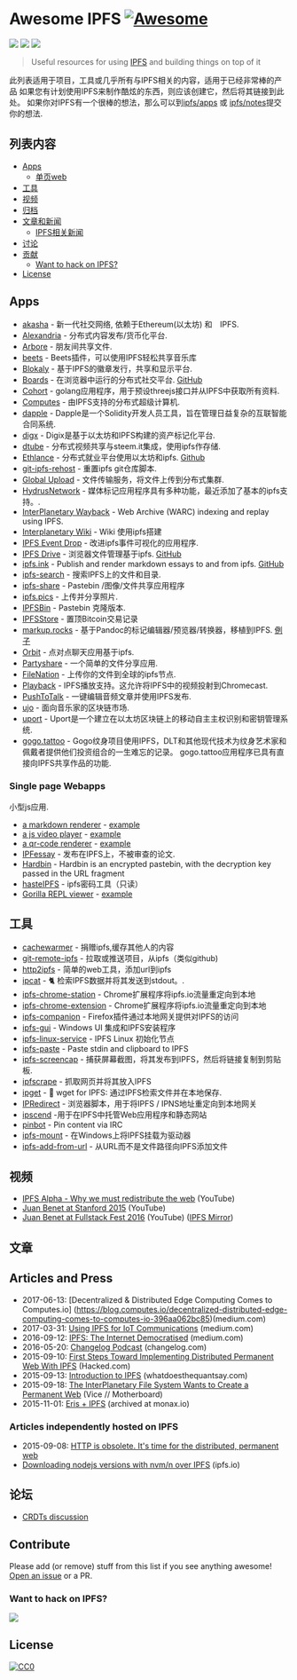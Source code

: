 # Awesome IPFS [![Awesome](https://cdn.rawgit.com/sindresorhus/awesome/d7305f38d29fed78fa85652e3a63e154dd8e8829/media/badge.svg)](https://github.com/sindresorhus/awesome)

[![](https://img.shields.io/badge/made%20by-Protocol%20Labs-blue.svg?style=flat-square)](http://ipn.io)
[![](https://img.shields.io/badge/project-IPFS-blue.svg?style=flat-square)](http://ipfs.io/)
[![](https://img.shields.io/badge/freenode-%23ipfs-blue.svg?style=flat-square)](http://webchat.freenode.net/?channels=%23ipfs)

> Useful resources for using [IPFS](https://ipfs.io) and building things on top of it

此列表适用于项目，工具或几乎所有与IPFS相关的内容，适用于已经非常棒的产品
如果您有计划使用IPFS来制作酷炫的东西，则应该创建它，然后将其链接到此处。 
如果你对IPFS有一个很棒的想法，那么可以到[ipfs/apps](https://github.com/ipfs/apps) 或
[ipfs/notes](https://github.com/ipfs/notes)提交你的想法.

## 列表内容

- [Apps](#apps)
  - [单页web](#single-page-webapps)
- [工具](#tools)
- [视频](#videos)
- [归档](#archives)
- [文章和新闻](#articles-and-press)
  - [IPFS相关新闻](#articles-independently-hosted-on-ipfs)
- [讨论](#discussions)
- [贡献](#contribute)
  - [Want to hack on IPFS?](#want-to-hack-on-ipfs)
- [License](#license)

## Apps

* [akasha](http://akasha.world/) - 新一代社交网络, 依赖于Ethereum(以太坊) 和　IPFS.
* [Alexandria](http://www.alexandria.io/learn/#integrated-technologies) - 分布式内容发布/货币化平台.
* [Arbore](http://arbo.re) - 朋友间共享文件.
* [beets](https://github.com/beetbox/beets) - Beets插件，可以使用IPFS轻松共享音乐库
* [Blokaly](https://www.blokaly.com) - 基于IPFS的徽章发行，共享和显示平台.
* [Boards](https://ipfs.io/ipns/boards.ydns.eu) - 在浏览器中运行的分布式社交平台. [GitHub](https://github.com/fazo96/ipfs-boards)
* [Cohort](https://github.com/zignig/cohort) - golang应用程序，用于预设threejs接口并从IPFS中获取所有资料.
* [Computes](https://computes.io) - 由IPFS支持的分布式超级计算机.
* [dapple](https://github.com/nexusdev/dapple) - Dapple是一个Solidity开发人员工具，旨在管理日益复杂的互联智能合同系统.
* [digx](https://www.dgx.io/) - Digix是基于以太坊和IPFS构建的资产标记化平台.
* [dtube](https://d.tube) - 分布式视频共享与steem.it集成，使用ipfs作存储.
* [Ethlance](http://ethlance.com) - 分布式就业平台使用以太坊和ipfs. [Github](https://github.com/madvas/ethlance)
* [git-ipfs-rehost](https://github.com/whyrusleeping/git-ipfs-rehost) - 重置ipfs git仓库脚本.
* [Global Upload](https://globalupload.io/) - 文件传输服务，将文件上传到分布式集群.
* [HydrusNetwork](https://github.com/hydrusnetwork/hydrus) - 媒体标记应用程序具有多种功能，最近添加了基本的ipfs支持。.
* [InterPlanetary Wayback](https://github.com/oduwsdl/ipwb) - Web Archive (WARC) indexing and replay using IPFS.
* [Interplanetary Wiki](https://github.com/jamescarlyle/ipfs-wiki) - Wiki 使用ipfs搭建
* [IPFS Event Drop](https://github.com/travisperson/ipfs-event-drops) - 改进ipfs事件可视化的应用程序.
* [IPFS Drive](http://ipfs-drive.ydns.eu) - 浏览器文件管理基于ipfs. [GitHub](https://github.com/fazo96/ipfs-drive)
* [ipfs.ink](https://ipfs.ink) - Publish and render markdown essays to and from ipfs. [GitHub](https://github.com/kpcyrd/ipfs.ink)
* [ipfs-search](http://ipfs-search.com) - 搜索IPFS上的文件和目录.
* [ipfs-share](https://github.com/rameshvarun/ipfs-share) - Pastebin /图像/文件共享应用程序
* [ipfs.pics](https://github.com/ipfspics/ipfspics-server) - 上传并分享照片.
* [IPFSBin](https://github.com/victorbjelkholm/ipfsbin) - Pastebin 克隆版本.
* [IPFSStore](https://ipfsstore.it) - 置顶Bitcoin交易记录
* [markup.rocks](https://github.com/davidar/markup.rocks) - 基于Pandoc的标记编辑器/预览器/转换器，移植到IPFS. [例子](https://ipfs.io/ipfs/QmWPgJnUGLB1LPh9KMG9LEN4LVu5e17TwkEtcmTWdNn9V6/#/ipfs/QmfQ75DjAxYzxMP2hdm6o4wFwZS5t7uorEZ2pX9AKXEg2u)
* [Orbit](https://github.com/haadcode/orbit) - 点对点聊天应用基于ipfs.
* [Partyshare](https://partysha.re) - 一个简单的文件分享应用.
* [FileNation](https://filenation.io/) - 上传你的文件到全球的ipfs节点.
* [Playback](https://mafintosh.github.io/playback/) - IPFS播放支持。这允许将IPFS中的视频投射到Chromecast.
* [PushToTalk](http://timothy.hobbs.cz/push-to-talk/index.html) - 一键编辑音频文章并使用IPFS发布.
* [ujo](http://ujomusic.com/) - 面向音乐家的区块链市场.
* [uport](https://uport.me/#home) - Uport是一个建立在以太坊区块链上的移动自主主权识别和密钥管理系统.
* [gogo.tattoo](http://gogo.tattoo) - Gogo纹身项目使用IPFS，DLT和其他现代技术为纹身艺术家和佩戴者提供他们投资组合的一生难忘的记录。 gogo.tattoo应用程序已具有直接向IPFS共享作品的功能.
### Single page Webapps

小型js应用.

- [a markdown renderer](https://github.com/ipfs/website/tree/master/content/docs/examples/webapps/markdown-viewer) - [example](
  https://ipfs.io/ipfs/QmSrCRJmzE4zE1nAfWPbzVfanKQNBhp7ZWmMnEdbiLvYNh/mdown#/ipfs/QmfQ75DjAxYzxMP2hdm6o4wFwZS5t7uorEZ2pX9AKXEg2u
)
- [a js video player](https://github.com/ipfs/website/tree/master/content/docs/examples/webapps/play) - [example](
  https://ipfs.io/ipfs/QmVc6zuAneKJzicnJpfrqCH9gSy6bz54JhcypfJYhGUFQu/play#/ipfs/QmTKZgRNwDNZwHtJSjCp6r5FYefzpULfy37JvMt9DwvXse
)
- [a qr-code renderer](https://github.com/ipfs/website/tree/master/content/docs/examples/webapps/qr-render) - [example](
  https://ipfs.io/ipfs/QmccqhJg5wm5kNjAP4k4HrYxoqaXUGNuotDUqfvYBx8jrR/qr#enter%20text%20here
)
- [IPFessay](https://gitlab.com/stavros/IPFessay) - 发布在IPFS上，不被审查的论文.
- [Hardbin](https://github.com/jes/hardbin) - Hardbin is an encrypted pastebin, with the decryption key passed in the URL fragment
- [hasteIPFS](https://ipfs.io/ipns/bin.ipfs.ovh/) - ipfs密码工具（只读）
- [Gorilla REPL viewer](https://github.com/keorn/ipfs-gorilla-repl) - [example](https://ipfs.io/ipfs/QmRNUauWDvZFkAp1Bw3kAode3jT8aH2vx7LYzbS7H6R3Mg/view.html?path=/ipfs/QmbRdyLXiFWrKc5hW1NbvpUxF9tLovWCPgiz4BDhjD9k3j)

## 工具

* [cachewarmer](https://github.com/BrendanBenshoof/cachewarmer) - 捐赠ipfs,缓存其他人的内容
* [git-remote-ipfs](https://github.com/cryptix/git-remote-ipfs) - 拉取或推送项目，从ipfs（类似github)
* [http2ipfs](https://github.com/jbenet/http2ipfs-web) - 简单的web工具，添加url到ipfs
* [ipcat](https://github.com/noffle/ipcat) - :cat2: 检索IPFS数据并将其发送到stdout。.
* [ipfs-chrome-station](https://github.com/fbaiodias/ipfs-chrome-station) - Chrome扩展程序将ipfs.io流量重定向到本地
* [ipfs-chrome-extension](https://github.com/dylanPowers/ipfs-chrome-extension) - Chrome扩展程序将ipfs.io流量重定向到本地
* [ipfs-companion](https://github.com/ipfs/ipfs-companion) - Firefox插件通过本地网关提供对IPFS的访问
* [ipfs-gui](https://github.com/marcin212/ipfs-gui) - Windows UI 集成和IPFS安装程序
* [ipfs-linux-service](https://github.com/dylanPowers/ipfs-linux-service) - IPFS Linux 初始化节点
* [ipfs-paste](https://github.com/jbenet/ipfs-paste) - Paste stdin and clipboard to IPFS
* [ipfs-screencap](https://github.com/jbenet/ipfs-screencap) - 捕获屏幕截图，将其发布到IPFS，然后将链接复制到剪贴板.
* [ipfscrape](https://github.com/victorbjelkholm/ipfscrape) - 抓取网页并将其放入IPFS
* [ipget](https://github.com/ipfs/ipget) - :satellite: wget for IPFS: 通过IPFS检索文件并在本地保存.
* [IPRedirect](https://github.com/JayBrown/IPRedirect) - 浏览器脚本，用于将IPFS / IPNS地址重定向到本地网关
* [ipscend](https://github.com/diasdavid/ipscend) -用于在IPFS中托管Web应用程序和静态网站
* [pinbot](https://github.com/whyrusleeping/pinbot) - Pin content via IRC
* [ipfs-mount](https://github.com/richardschneider/net-ipfs-mount) - 在Windows上将IPFS挂载为驱动器
* [ipfs-add-from-url](https://github.com/maxlath/ipfs-add-from-url) - 从URL而不是文件路径向IPFS添加文件

## 视频

* [IPFS Alpha - Why we must redistribute the web](https://www.youtube.com/watch?v=skMTdSEaCtA) (YouTube)
* [Juan Benet at Stanford 2015](https://www.youtube.com/watch?v=HUVmypx9HGI) (YouTube)
* [Juan Benet at Fullstack Fest 2016](https://www.youtube.com/watch?v=jONZtXMu03w) (YouTube) ([IPFS Mirror](https://ipfs.io/ipfs/QmX8LDhDSYdX3xG6cHFUybXLDSuvo9Lz6wF5NU3UVmJRnB))

## 文章

## Articles and Press

* 2017-06-13: [Decentralized & Distributed Edge Computing Comes to Computes.io] (https://blog.computes.io/decentralized-distributed-edge-computing-comes-to-computes-io-396aa062bc85)(medium.com)
* 2017-03-31: [Using IPFS for IoT Communications](https://medium.com/@chrismatthieu/using-ipfs-for-iot-communications-b49c2139783a) (medium.com)
* 2016-09-12: [IPFS: The Internet Democratised](https://medium.com/@tonywillenberg/web-3-0-a-truly-democratised-internet-f4b06cb4077b) (medium.com)
* 2016-05-20: [Changelog Podcast](https://changelog.com/204/) (changelog.com)
* 2015-09-10: [First Steps Toward Implementing Distributed Permanent Web With IPFS](https://hacked.com/first-steps-toward-implementing-distributed-permanent-web-ipfs/) (Hacked.com)
* 2015-09-13: [Introduction to IPFS](http://whatdoesthequantsay.com/2015/09/13/ipfs-introduction-by-example) (whatdoesthequantsay.com)
* 2015-09-18: [The InterPlanetary File System Wants to Create a Permanent Web](http://motherboard.vice.com/read/the-interplanetary-file-system-wants-to-create-a-permanent-web) (Vice // Motherboard)
* 2015-11-01: [Eris + IPFS](https://monax.io/2015/11/01/eris-and-ipfs/) (archived at monax.io)

### Articles independently hosted on IPFS
* 2015-09-08: [HTTP is obsolete. It's time for the distributed, permanent web](https://ipfs.io/ipfs/QmNhFJjGcMPqpuYfxL62VVB9528NXqDNMFXiqN5bgFYiZ1/its-time-for-the-permanent-web.html)
* [Downloading nodejs versions with nvm/n over IPFS](https://ipfs.io/ipfs/QmTkzDwWqPbnAh5YiV5VwcTLnGdwSNsNTn2aDxdXBFca7D/example#/ipfs/QmUx363UFtgiQqkHHsPK3TSDmwoALDo2hrbMWbcxjH2vFc) (ipfs.io)

## 论坛

* [CRDTs discussion](https://github.com/ipfs/notes/issues/23)

## Contribute

Please add (or remove) stuff from this list if you see anything awesome! [Open an issue](https://github.com/ipfs/awesome-ipfs/issues) or a PR.

### Want to hack on IPFS?

[![](https://cdn.rawgit.com/jbenet/contribute-ipfs-gif/master/img/contribute.gif)](https://github.com/ipfs/community/blob/master/contributing.md)

## License

[![CC0](https://licensebuttons.net/p/zero/1.0/88x31.png)](https://creativecommons.org/publicdomain/zero/1.0/)
